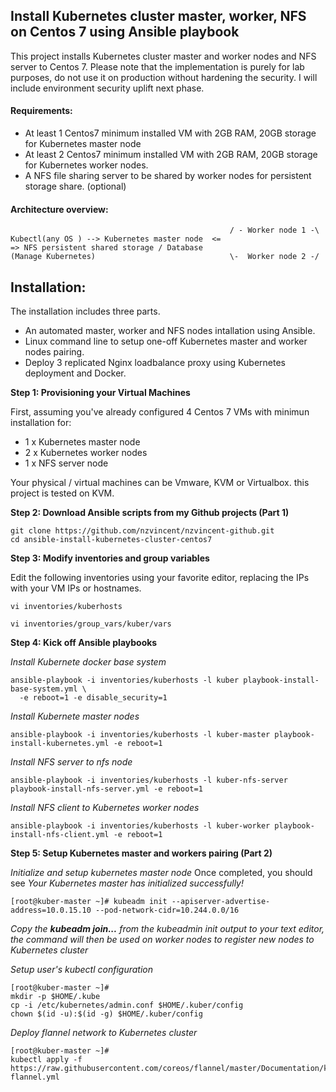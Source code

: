 ## Install Kubernetes cluster master, worker,  NFS on Centos 7 using Ansible playbook

This project installs Kubernetes cluster master and worker nodes and NFS server to Centos 7.
Please note that the implementation is purely for lab purposes, do not use it on production without hardening the security.
I will include environment security uplift next phase.

#### Requirements:
* At least 1 Centos7 minimum installed VM with 2GB RAM, 20GB storage for Kubernetes master node
* At least 2 Centos7 minimum installed VM with 2GB RAM, 20GB storage for Kubernetes worker nodes.
* A NFS file sharing server to be shared by worker nodes for persistent storage share. (optional) 
#### Architecture overview:

```
                                                 / - Worker node 1 -\
Kubectl(any OS ) --> Kubernetes master node  <=                      => NFS persistent shared storage / Database 
(Manage Kubernetes)                              \-  Worker node 2 -/

```
## Installation:
The installation includes three parts.
* An automated master, worker and NFS nodes intallation using Ansible.
* Linux command line to setup one-off Kubernetes master and worker nodes pairing.
* Deploy 3 replicated Nginx loadbalance proxy using Kubernetes deployment and Docker.

**Step 1: Provisioning your Virtual Machines** 

First, assuming you've already configured 4 Centos 7 VMs with minimun installation for:
* 1 x Kubernetes master node
* 2 x Kubernetes worker nodes
* 1 x NFS server node

Your physical / virtual machines can be Vmware, KVM or Virtualbox. this project is tested on KVM.

**Step 2: Download Ansible scripts from my Github projects (Part 1)** 
```
git clone https://github.com/nzvincent/nzvincent-github.git
cd ansible-install-kubernetes-cluster-centos7
```

**Step 3: Modify inventories and group variables**

Edit the following inventories using your favorite editor, replacing the IPs with your VM IPs or hostnames.
```
vi inventories/kuberhosts

vi inventories/group_vars/kuber/vars
```

**Step 4: Kick off Ansible playbooks**

*Install Kubernete docker base system*
```
ansible-playbook -i inventories/kuberhosts -l kuber playbook-install-base-system.yml \
  -e reboot=1 -e disable_security=1
```

*Install Kubernete master nodes*
```
ansible-playbook -i inventories/kuberhosts -l kuber-master playbook-install-kubernetes.yml -e reboot=1
```

*Install NFS server to nfs node*
```
ansible-playbook -i inventories/kuberhosts -l kuber-nfs-server playbook-install-nfs-server.yml -e reboot=1
```

*Install NFS client to Kubernetes worker nodes*
```
ansible-playbook -i inventories/kuberhosts -l kuber-worker playbook-install-nfs-client.yml -e reboot=1
```

**Step 5: Setup Kubernetes master and workers pairing (Part 2)**

*Initialize and setup kubernetes master node*
Once completed, you should see *Your Kubernetes master has initialized successfully!*
```
[root@kuber-master ~]# kubeadm init --apiserver-advertise-address=10.0.15.10 --pod-network-cidr=10.244.0.0/16
```

*Copy the **kubeadm join...** from the kubeadmin init output to your text editor, the command will then be used on worker nodes to register new nodes to Kubernetes cluster*

*Setup user's kubectl configuration*
```
[root@kuber-master ~]#
mkdir -p $HOME/.kube
cp -i /etc/kubernetes/admin.conf $HOME/.kuber/config
chown $(id -u):$(id -g) $HOME/.kuber/config
```

*Deploy flannel network to Kubernetes cluster*
```
[root@kuber-master ~]#
kubectl apply -f https://raw.githubusercontent.com/coreos/flannel/master/Documentation/kube-flannel.yml
```



